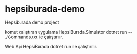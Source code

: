# hepsiburada-demo
Hepsiburada demo project

komut çalıştıran uygulama
HepsiBurada.Simulator
dotnet run -- ./Commands.txt ile çalıştırılır.


Web Api 
HepsiBurada
dotnet run ile çalıştırılır.